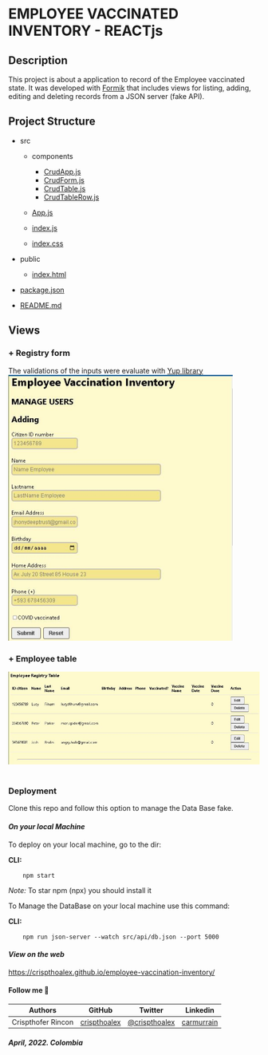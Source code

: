 # EMPLOYEE VACCINATED INVENTORY - REACTjs

## **Description**
This project is about a application to record of the Employee vaccinated state. It was developed with [Formik](https://formik.org/) that includes views for listing, adding, editing and deleting records from a JSON server (fake API).

## **Project Structure**

* src

    * components
        
        * [CrudApp.js](./src/components/CrudApp.js)
        * [CrudForm.js](./src/components/CrudForm.js)
        * [CrudTable.js](./src/components/CrudTable.js)
        * [CrudTableRow.js](./src/components/CrudTableRow.js)
    * [App.js](./src/App.js)
    * [index.js](./src/index.js)
    * [index.css](./src/index.css)
* public
    
    * [index.html](./public/index.html)
* [package.json](package.json)
* [README.md](README.md)

## **Views**
### + Registry form
The validations of the inputs were evaluate with [Yup library](https://www.npmjs.com/package/yup)
<img width=450px src='./public/images/registryview.JPG'>
<br>

### + Employee table
<img width=600px height='auto' src='./public/images/employeetable.JPG'>
<br><br>

### **Deployment**

Clone this repo and follow this option to manage the Data Base fake.

#### **_On your local Machine_**
To deploy on your local machine, go to the dir:

**CLI:**

````
    npm start

````

_Note:_ To star npm (npx) you should install it

To Manage the DataBase on your local machine use this command:

**CLI:**

````
    npm run json-server --watch src/api/db.json --port 5000
````

#### **_View on the web_**

https://crispthoalex.github.io/employee-vaccination-inventory/

#### **Follow me** 💬

| **Authors** | **GitHub** | **Twitter** | **Linkedin** |
| :---: | :---: | :---: | :---: |
| Crispthofer Rincon | [crispthoalex](https://github.com/crispthoalex) | [@crispthoalex](https://twitter.com/crispthoalex) | [carmurrain](https://www.linkedin.com/in/carmurrain) |



##### April, 2022. Colombia